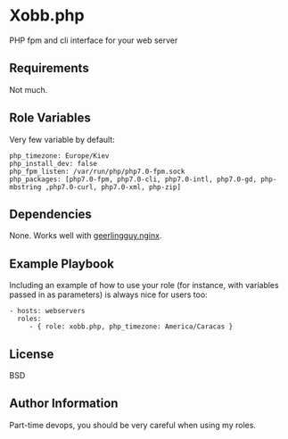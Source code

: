 Xobb.php
========

PHP fpm and cli interface for your web server

Requirements
------------

Not much.

Role Variables
--------------

Very few variable by default:

    php_timezone: Europe/Kiev
    php_install_dev: false
    php_fpm_listen: /var/run/php/php7.0-fpm.sock
    php_packages: [php7.0-fpm, php7.0-cli, php7.0-intl, php7.0-gd, php-mbstring ,php7.0-curl, php7.0-xml, php-zip]

Dependencies
------------

None. Works well with [geerlingguy.nginx](https://github.com/geerlingguy/ansible-role-nginx).

Example Playbook
----------------

Including an example of how to use your role (for instance, with variables passed in as parameters) is always nice for users too:

    - hosts: webservers
      roles:
         - { role: xobb.php, php_timezone: America/Caracas }

License
-------

BSD

Author Information
------------------

Part-time devops, you should be very careful when using my roles.
